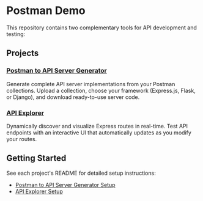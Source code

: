 # Postman Demo

This repository contains two complementary tools for API development and testing:

## Projects

### [Postman to API Server Generator](./postman-to-api-server-generator/README.md)

Generate complete API server implementations from your Postman collections. Upload a collection, choose your framework (Express.js, Flask, or Django), and download ready-to-use server code.

### [API Explorer](./api-explorer/README.md)

Dynamically discover and visualize Express routes in real-time. Test API endpoints with an interactive UI that automatically updates as you modify your routes.

## Getting Started

See each project's README for detailed setup instructions:

- [Postman to API Server Generator Setup](./postman-to-api-server-generator/README.md#installation)
- [API Explorer Setup](./api-explorer/README.md#-setup-instructions)

